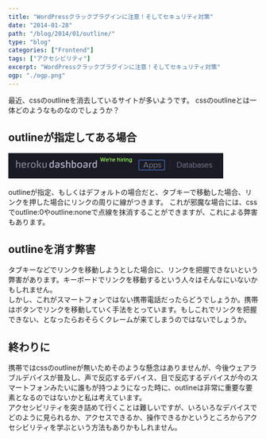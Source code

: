 ```yaml
---
title: "WordPressクラックプラグインに注意！そしてセキュリティ対策"
date: "2014-01-28"
path: "/blog/2014/01/outline/"
type: "blog"
categories: ["Frontend"]
tags: ["アクセシビリティ"]
excerpt: "WordPressクラックプラグインに注意！そしてセキュリティ対策"
ogp: "./ogp.png"
---
```


最近、cssのoutlineを消去しているサイトが多いようです。 cssのoutlineとは一体どのようなものなのでしょうか？

## outlineが指定してある場合

![outline](outline.jpg)

outlineが指定、もしくはデフォルトの場合だと、タブキーで移動した場合、リンクを押した場合にリンクの周りに線がつきます。 これが邪魔な場合には、cssでoutline:0やoutline:noneで点線を抹消することができますが、これによる弊害もあります。

## outlineを消す弊害

タブキーなどでリンクを移動しようとした場合に、リンクを把握できないという弊害があります。キーボードでリンクを移動するという人々はそんなにいないかもしれません。   
 しかし、これがスマートフォンではない携帯電話だったらどうでしょうか。携帯はボタンでリンクを移動していく手法をとっています。もしこれでリンクを把握できない、となったらおそらくクレームが来てしまうのではないでしょうか。

## 終わりに

携帯ではcssのoutlineが無いためそのような懸念はありませんが、今後ウェアラブルデバイスが普及し、声で反応するデバイス、目で反応するデバイスが今のスマートフォンみたいに誰もが持つようになった時に、outlineは非常に重要な要素となるのではないかと私は考えています。   
 アクセシビリティを突き詰めて行くことは難しいですが、いろいろなデバイスでどのように見られるか、アクセスできるか、操作できるかというところからアクセシビリティを学ぶという方法もありかもしれません。
